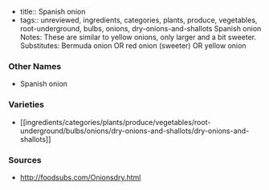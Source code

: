 - title:: Spanish onion
- tags:: unreviewed, ingredients, categories, plants, produce, vegetables, root-underground, bulbs, onions, dry-onions-and-shallots
Spanish onion Notes: These are similar to yellow onions, only larger and a bit sweeter. Substitutes: Bermuda onion OR red onion (sweeter) OR yellow onion

### Other Names

* Spanish onion

### Varieties

* [[ingredients/categories/plants/produce/vegetables/root-underground/bulbs/onions/dry-onions-and-shallots/dry-onions-and-shallots]]

### Sources
* http://foodsubs.com/Onionsdry.html

